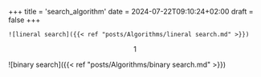 +++
title = 'search_algorithm'
date = 2024-07-22T09:10:24+02:00
draft = false
+++

    ![lineral search]({{< ref "posts/Algorithms/lineral search.md" >}})

$$1$$



![binary search]({{< ref "posts/Algorithms/binary search.md" >}})